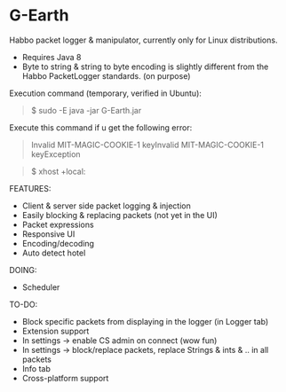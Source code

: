 # G-Earth
Habbo packet logger & manipulator, currently only for Linux distributions. 

- Requires Java 8
- Byte to string & string to byte encoding is slightly different from the Habbo PacketLogger standards. (on purpose)

Execution command (temporary, verified in Ubuntu):
> $ sudo -E java -jar G-Earth.jar 

Execute this command if u get the following error:
> Invalid MIT-MAGIC-COOKIE-1 keyInvalid MIT-MAGIC-COOKIE-1 keyException

> $ xhost +local:


FEATURES:
* Client & server side packet logging & injection
* Easily blocking & replacing packets (not yet in the UI)
* Packet expressions
* Responsive UI
* Encoding/decoding
* Auto detect hotel

DOING:
* Scheduler

TO-DO:
* Block specific packets from displaying in the logger (in Logger tab)
* Extension support
* In settings -> enable CS admin on connect (wow fun)
* In settings -> block/replace packets, replace Strings & ints & .. in all packets
* Info tab
* Cross-platform support
